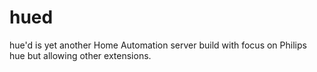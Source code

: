 # hued
hue'd is yet another Home Automation server build with focus on Philips hue but allowing other extensions.
